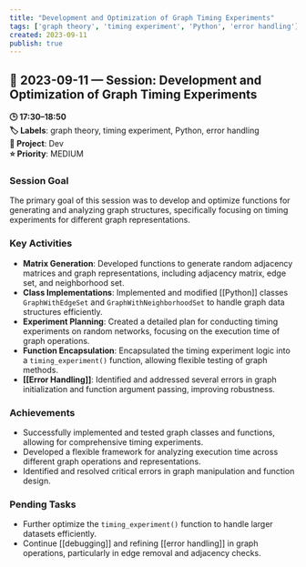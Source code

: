 ```yaml
---
title: "Development and Optimization of Graph Timing Experiments"
tags: ['graph theory', 'timing experiment', 'Python', 'error handling']
created: 2023-09-11
publish: true
---
```


## 📅 2023-09-11 — Session: Development and Optimization of Graph Timing Experiments

**🕒 17:30–18:50**  
**🏷️ Labels**: graph theory, timing experiment, Python, error handling  
**📂 Project**: Dev  
**⭐ Priority**: MEDIUM  


### Session Goal
The primary goal of this session was to develop and optimize functions for generating and analyzing graph structures, specifically focusing on timing experiments for different graph representations.

### Key Activities
- **Matrix Generation**: Developed functions to generate random adjacency matrices and graph representations, including adjacency matrix, edge set, and neighborhood set.
- **Class Implementations**: Implemented and modified [[Python]] classes `GraphWithEdgeSet` and `GraphWithNeighborhoodSet` to handle graph data structures efficiently.
- **Experiment Planning**: Created a detailed plan for conducting timing experiments on random networks, focusing on the execution time of graph operations.
- **Function Encapsulation**: Encapsulated the timing experiment logic into a `timing_experiment()` function, allowing flexible testing of graph methods.
- **[[Error Handling]]**: Identified and addressed several errors in graph initialization and function argument passing, improving robustness.

### Achievements
- Successfully implemented and tested graph classes and functions, allowing for comprehensive timing experiments.
- Developed a flexible framework for analyzing execution time across different graph operations and representations.
- Identified and resolved critical errors in graph manipulation and function design.

### Pending Tasks
- Further optimize the `timing_experiment()` function to handle larger datasets efficiently.
- Continue [[debugging]] and refining [[error handling]] in graph operations, particularly in edge removal and adjacency checks.
